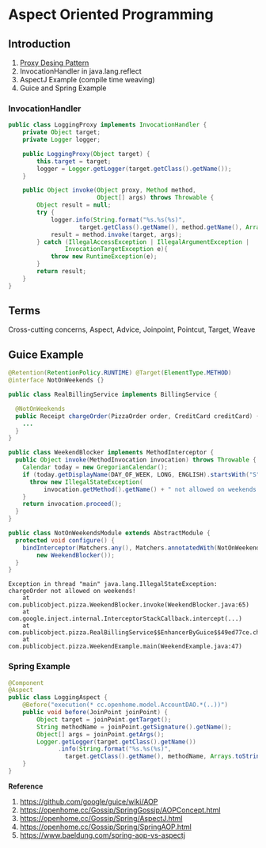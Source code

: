 # Aspect Oriented Programming

## Introduction
1. [Proxy Desing Pattern](https://github.com/pohanhao/til/blob/master/design-pattern/proxy-pattern.md)
2. InvocationHandler in java.lang.reflect
3. AspectJ Example (compile time weaving)
4. Guice and Spring Example

### InvocationHandler

```java
public class LoggingProxy implements InvocationHandler {    
    private Object target;
    private Logger logger;

    public LoggingProxy(Object target) {
        this.target = target;
        logger = Logger.getLogger(target.getClass().getName());
    }

    public Object invoke(Object proxy, Method method, 
                         Object[] args) throws Throwable { 
        Object result = null; 
        try { 
            logger.info(String.format("%s.%s(%s)",
                    target.getClass().getName(), method.getName(), Arrays.toString(args)));
            result = method.invoke(target, args);
        } catch (IllegalAccessException | IllegalArgumentException | 
                InvocationTargetException e){ 
            throw new RuntimeException(e);
        }
        return result; 
    } 
}
```


## Terms
Cross-cutting concerns, Aspect, Advice, Joinpoint, Pointcut, Target, Weave

## Guice Example

```java
@Retention(RetentionPolicy.RUNTIME) @Target(ElementType.METHOD)
@interface NotOnWeekends {} 
```

```java
public class RealBillingService implements BillingService {

  @NotOnWeekends
  public Receipt chargeOrder(PizzaOrder order, CreditCard creditCard) {
    ...
  }
}
```

```java
public class WeekendBlocker implements MethodInterceptor {
  public Object invoke(MethodInvocation invocation) throws Throwable {
    Calendar today = new GregorianCalendar();
    if (today.getDisplayName(DAY_OF_WEEK, LONG, ENGLISH).startsWith("S")) {
      throw new IllegalStateException(
          invocation.getMethod().getName() + " not allowed on weekends!");
    }
    return invocation.proceed();
  }
}
```
```java
public class NotOnWeekendsModule extends AbstractModule {
  protected void configure() {
    bindInterceptor(Matchers.any(), Matchers.annotatedWith(NotOnWeekends.class), 
        new WeekendBlocker());
  }
}
```

```
Exception in thread "main" java.lang.IllegalStateException: chargeOrder not allowed on weekends!
	at com.publicobject.pizza.WeekendBlocker.invoke(WeekendBlocker.java:65)
	at com.google.inject.internal.InterceptorStackCallback.intercept(...)
	at com.publicobject.pizza.RealBillingService$$EnhancerByGuice$$49ed77ce.chargeOrder(<generated>)
	at com.publicobject.pizza.WeekendExample.main(WeekendExample.java:47)
```

### Spring Example
```java
@Component
@Aspect
public class LoggingAspect {
    @Before("execution(* cc.openhome.model.AccountDAO.*(..))")
    public void before(JoinPoint joinPoint) {   
        Object target = joinPoint.getTarget();
        String methodName = joinPoint.getSignature().getName();
        Object[] args = joinPoint.getArgs();
        Logger.getLogger(target.getClass().getName())
              .info(String.format("%s.%s(%s)",
                target.getClass().getName(), methodName, Arrays.toString(args)));
    }
}
```

**Reference**

1. https://github.com/google/guice/wiki/AOP
2. https://openhome.cc/Gossip/SpringGossip/AOPConcept.html
3. https://openhome.cc/Gossip/Spring/AspectJ.html
4. https://openhome.cc/Gossip/Spring/SpringAOP.html
5. https://www.baeldung.com/spring-aop-vs-aspectj
